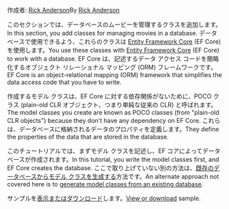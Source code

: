 <span data-ttu-id="08a50-101">作成者: [Rick Anderson](https://twitter.com/RickAndMSFT)</span><span class="sxs-lookup"><span data-stu-id="08a50-101">By [Rick Anderson](https://twitter.com/RickAndMSFT)</span></span>

<span data-ttu-id="08a50-102">このセクションでは、データベースのムービーを管理するクラスを追加します。</span><span class="sxs-lookup"><span data-stu-id="08a50-102">In this section, you add classes for managing movies in a database.</span></span> <span data-ttu-id="08a50-103">データベースで使用できるよう、これらのクラスは [Entity Framework Core](/ef/core) (EF Core) を使用します。</span><span class="sxs-lookup"><span data-stu-id="08a50-103">You use these classes with [Entity Framework Core](/ef/core) (EF Core) to work with a database.</span></span> <span data-ttu-id="08a50-104">EF Core は、記述するデータ アクセス コードを簡略化するオブジェクト リレーショナル マッピング (ORM) フレームワークです。</span><span class="sxs-lookup"><span data-stu-id="08a50-104">EF Core is an object-relational mapping (ORM) framework that simplifies the data access code that you have to write.</span></span>

<span data-ttu-id="08a50-105">作成するモデル クラスは、EF Core に対する依存関係がないために、POCO クラス (plain-old CLR オブジェクト、つまり単純な従来の CLR) と呼ばれます。</span><span class="sxs-lookup"><span data-stu-id="08a50-105">The model classes you create are known as POCO classes (from "plain-old CLR objects") because they don't have any dependency on EF Core.</span></span> <span data-ttu-id="08a50-106">これらは、データベースに格納されるデータのプロパティを定義します。</span><span class="sxs-lookup"><span data-stu-id="08a50-106">They define the properties of the data that are stored in the database.</span></span>

<span data-ttu-id="08a50-107">このチュートリアルでは、まずモデル クラスを記述し、EF コアによってデータベースが作成されます。</span><span class="sxs-lookup"><span data-stu-id="08a50-107">In this tutorial, you write the model classes first, and EF Core creates the database.</span></span> <span data-ttu-id="08a50-108">ここで取り上げていない別の方法は、[既存のデータベースからモデル クラスを生成する](/ef/core/get-started/aspnetcore/existing-db)方法です。</span><span class="sxs-lookup"><span data-stu-id="08a50-108">An alternate approach not covered here is to [generate model classes from an existing database](/ef/core/get-started/aspnetcore/existing-db).</span></span>

<span data-ttu-id="08a50-109">サンプルを[表示またはダウンロード](https://github.com/aspnet/Docs/tree/master/aspnetcore/tutorials/razor-pages/razor-pages-start/sample/RazorPagesMovie)します。</span><span class="sxs-lookup"><span data-stu-id="08a50-109">[View or download](https://github.com/aspnet/Docs/tree/master/aspnetcore/tutorials/razor-pages/razor-pages-start/sample/RazorPagesMovie) sample.</span></span>
